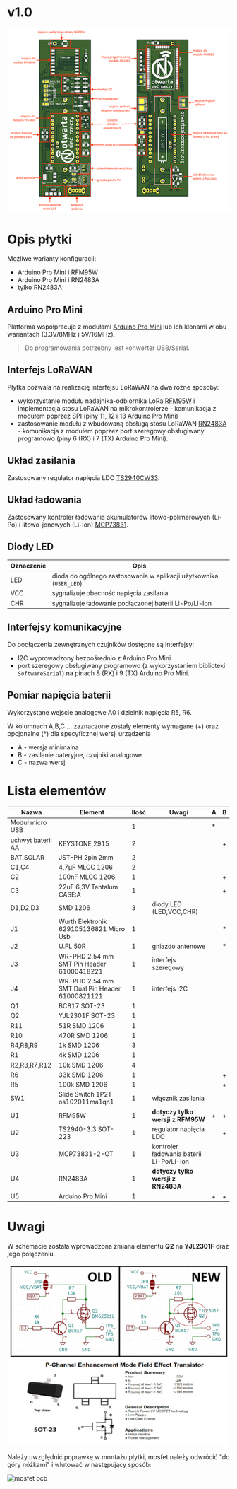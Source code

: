 # v1.0

![pcb overview](Media/pcb-overview.png)

# Opis płytki
Możliwe warianty konfiguracji:
* Arduino Pro Mini i RFM95W 
* Arduino Pro Mini i RN2483A
* tylko RN2483A

## Arduino Pro Mini
Platforma współpracuje z modułami [Arduino Pro Mini](https://github.com/sparkfun/Arduino_Pro_Mini_328) lub ich klonami w obu wariantach (3.3V/8MHz i 5V/16MHz).
> Do programowania potrzebny jest konwerter USB/Serial.

## Interfejs LoRaWAN
Płytka pozwala na realizację interfejsu LoRaWAN na dwa różne sposoby:
* wykorzystanie modułu nadajnika-odbiornika LoRa [RFM95W](https://www.hoperf.com/modules/lora/RFM95.html) i implementacja stosu LoRaWAN na mikrokontrolerze - komunikacja z modułem poprzez SPI (piny 11, 12 i 13 Arduino Pro Mini)
* zastosowanie modułu z wbudowaną obsługą stosu LoRaWAN [RN2483A](https://www.microchip.com/wwwproducts/en/RN2483) - komunikacja z modułem poprzez port szeregowy obsługiwany programowo (piny 6 (RX) i 7 (TX) Arduino Pro Mini).

## Układ zasilania
Zastosowany regulator napięcia LDO [TS2940CW33](https://www.taiwansemi.com/en/products/details/TS2940CW33).

## Układ ładowania
Zastosowany kontroler ładowania akumulatorów litowo-polimerowych (Li-Po) i litowo-jonowych (Li-Ion) [MCP73831](https://www.microchip.com/wwwproducts/en/en024903#additional-features).

## Diody LED
|Oznaczenie|Opis|
|----------|----|
|LED|dioda do ogólnego zastosowania w aplikacji użytkownika (`USER_LED`)|
|VCC|sygnalizuje obecność napięcia zasilania|
|CHR|sygnalizuje ładowanie podłączonej baterii Li-Po/Li-Ion|

## Interfejsy komunikacyjne
Do podłączenia zewnętrznych czujników dostępne są interfejsy:
* I2C wyprowadzony bezpośrednio z Arduino Pro Mini
* port szeregowy obsługiwany programowo (z wykorzystaniem biblioteki `SoftwareSerial`) na pinach 8 (RX) i 9 (TX) Arduino Pro Mini.

## Pomiar napięcia baterii
Wykorzystane wejście analogowe A0 i dzielnik napięcia R5, R6.

W kolumnach A,B,C ... zaznaczone zostały elementy wymagane (+) oraz opcjonalne (\*) dla specyficznej wersji urządzenia

* A - wersja minimalna
* B - zasilanie bateryjne, czujniki analogowe
* C - nazwa wersji

# Lista elementów
| Nazwa | Element | Ilość | Uwagi |A|B|
|-------|---------|-------|-------|-|-|
|Moduł micro USB| |1| |*| |
|uchwyt baterii AA|KEYSTONE 2915|2|| |+|
|BAT,SOLAR|JST-PH 2pin 2mm|2|| | | |
|C1,C4|4,7μF MLCC 1206|2|| | |
|C2|100nF MLCC 1206|1|| |+|
|C3|22uF 6,3V Tantalum CASE:A|1|| |+|
|D1,D2,D3|SMD 1206|3|diody LED (LED,VCC,CHR)| | |
|J1|Wurth Elektronik 629105136821 Micro Usb|1|| |*|
|J2|U.FL 50R|1|gniazdo antenowe| |*|
|J3|WR-PHD 2.54 mm SMT Pin Header 61000418221|1|interfejs szeregowy| | |
|J4|WR-PHD 2.54 mm SMT Dual Pin Header 61000821121|1|interfejs I2C| | |
|Q1|BC817 SOT-23|1|| | | |
|Q2|YJL2301F SOT-23|1|| | |
|R11|51R SMD 1206|1|| | |
|R10|470R SMD 1206|1|| | |
|R4,R8,R9|1k SMD 1206|3|| |
|R1|4k SMD 1206|1|| | |
|R2,R3,R7,R12|10k SMD 1206|4|| | |
|R6|33k SMD 1206|1|| |+|
|R5|100k SMD 1206|1|| |+|
|SW1|Slide Switch 1P2T os102011ma1qn1|1|włącznik zasilania| | |
|U1|RFM95W|1|**dotyczy tylko wersji z RFM95W**|+|+|
|U2|TS2940-3.3 SOT-223|1|regulator napięcia LDO| |+|
|U3|MCP73831-2-OT|1|kontroler ładowania baterii Li-Po/Li-Ion| | |
|U4|RN2483A|1|**dotyczy tylko wersji z RN2483A**| | |
|U5|Arduino Pro Mini|1||+|+|

# Uwagi
W schemacie została wprowadzona zmiana elementu **Q2** na **YJL2301F** oraz jego połączeniu. 

![mosfet update](Media/mosfet.jpg)

Należy uwzględnić poprawkę w montażu płytki, mosfet należy odwrócić "do góry nóżkami" i wlutować w następujący sposób:

![mosfet pcb](Media/mosfet2.jpg)
